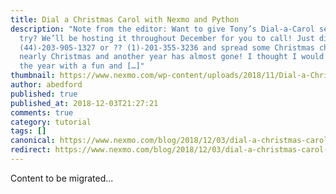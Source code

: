 ```yaml
---
title: Dial a Christmas Carol with Nexmo and Python
description: "Note from the editor: Want to give Tony’s Dial-a-Carol service a
  try? We’ll be hosting it throughout December for you to call! Just dial ??
  (44)-203-905-1327 or ?? (1)-201-355-3236 and spread some Christmas cheer! It’s
  nearly Christmas and another year has almost gone! I thought I would see out
  the year with a fun and […]"
thumbnail: https://www.nexmo.com/wp-content/uploads/2018/11/Dial-a-Christmas-Carol.png
author: abedford
published: true
published_at: 2018-12-03T21:27:21
comments: true
category: tutorial
tags: []
canonical: https://www.nexmo.com/blog/2018/12/03/dial-a-christmas-carol-with-nexmo-and-python-dr
redirect: https://www.nexmo.com/blog/2018/12/03/dial-a-christmas-carol-with-nexmo-and-python-dr
---
```

Content to be migrated...
